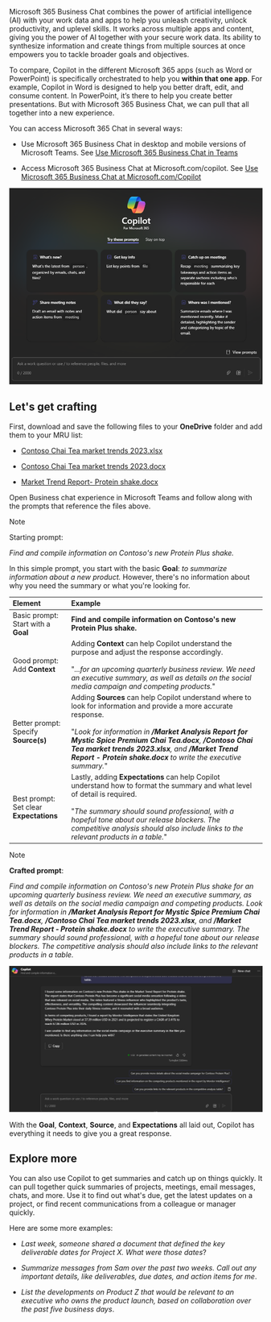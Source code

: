 
Microsoft 365 Business Chat combines the power of artificial intelligence (AI) with your work data and apps to help you unleash creativity, unlock productivity, and uplevel skills. It works across multiple apps and content, giving you the power of AI together with your secure work data. Its ability to synthesize information and create things from multiple sources at once empowers you to tackle broader goals and objectives.

To compare, Copilot in the different Microsoft 365 apps (such as Word or PowerPoint) is specifically orchestrated to help you **within that one app**. For example, Copilot in Word is designed to help you better draft, edit, and consume content. In PowerPoint, it’s there to help you create better presentations. But with Microsoft 365 Business Chat, we can pull that all together into a new experience.

You can access Microsoft 365 Chat in several ways:

- Use Microsoft 365 Business Chat in desktop and mobile versions of Microsoft Teams. See [Use Microsoft 365 Business Chat in Teams](https://support.microsoft.com/topic/open-microsoft-365-chat-in-teams-c6de0a62-4f9e-479d-b5f2-af036e342181)

- Access Microsoft 365 Business Chat at Microsoft.com/copilot. See [Use Microsoft 365 Business Chat at Microsoft.com/Copilot](https://support.microsoft.com/topic/use-microsoft-365-chat-at-microsoft365-com-or-in-the-microsoft-365-office-app-4a2538f9-962f-4c7c-a368-f6006bc13d6f)

![Screenshot of copilot chat experience in Teams](../media/copilot-chat-experience-teams.png)


## Let's get crafting

First, download and save the following files to your **OneDrive** folder and add them to your MRU list:

- [Contoso Chai Tea market trends 2023.xlsx](https://go.microsoft.com/fwlink/?linkid=2268822)

- [Contoso Chai Tea market trends 2023.docx](https://go.microsoft.com/fwlink/?linkid=2269122)

- [Market Trend Report- Protein shake.docx](https://go.microsoft.com/fwlink/?linkid=2268827)

Open Business chat experience in Microsoft Teams and follow along with the prompts that reference the files above.

> [!NOTE]
> Starting prompt:
>
> _Find and compile information on Contoso's new Protein Plus shake._

In this simple prompt, you start with the basic **Goal**: _to summarize information about a new product._ However, there's no information about why you need the summary or what you're looking for.

| Element | Example |
| :------ | :------- |
| Basic prompt: <br>Start with a **Goal** | **Find and compile information on Contoso's new Protein Plus shake.** |
| Good prompt: <br>Add **Context** | Adding **Context** can help Copilot understand the purpose and adjust the response accordingly.<br><br>"_...for an upcoming quarterly business review. We need an executive summary, as well as details on the social media campaign and competing products._" |
| Better prompt: <br>Specify **Source(s)** | Adding **Sources** can help Copilot understand where to look for information and provide a more accurate response.<br><br>"_Look for information in **/Market Analysis Report for Mystic Spice Premium Chai Tea.docx**, **/Contoso Chai Tea market trends 2023.xlsx**, and **/Market Trend Report - Protein shake.docx** to write the executive summary._" |
| Best prompt: <br>Set clear **Expectations** | Lastly, adding **Expectations** can help Copilot understand how to format the summary and what level of detail is required.<br><br>"_The summary should sound professional, with a hopeful tone about our release blockers. The competitive analysis should also include links to the relevant products in a table._" |

> [!NOTE]
> **Crafted prompt**:
>
> _Find and compile information on Contoso's new Protein Plus shake for an upcoming quarterly business review. We need an executive summary, as well as details on the social media campaign and competing products. Look for information in **/Market Analysis Report for Mystic Spice Premium Chai Tea.docx**, **/Contoso Chai Tea market trends 2023.xlsx**, and **/Market Trend Report - Protein shake.docx** to write the executive summary. The summary should sound professional, with a hopeful tone about our release blockers. The competitive analysis should also include links to the relevant products in a table._

[![Screenshot of the results of the crafted prompt using the Copilot chat experience in Teams. ](../media/copilot-chat-results-teams.png)](../media/copilot-chat-results-teams.png#lightbox)

With the **Goal**, **Context**, **Source**, and **Expectations** all laid out, Copilot has everything it needs to give you a great response.

## Explore more

You can also use Copilot to get summaries and catch up on things quickly. It can pull together quick summaries of projects, meetings, email messages, chats, and more. Use it to find out what's due, get the latest updates on a project, or find recent communications from a colleague or manager quickly.

Here are some more examples:

- _Last week, someone shared a document that defined the key deliverable dates for Project X. What were those dates_?

- _Summarize messages from Sam over the past two weeks. Call out any important details, like deliverables, due dates, and action items for me_.

- _List the developments on Product Z that would be relevant to an executive who owns the product launch, based on collaboration over the past five business days_.